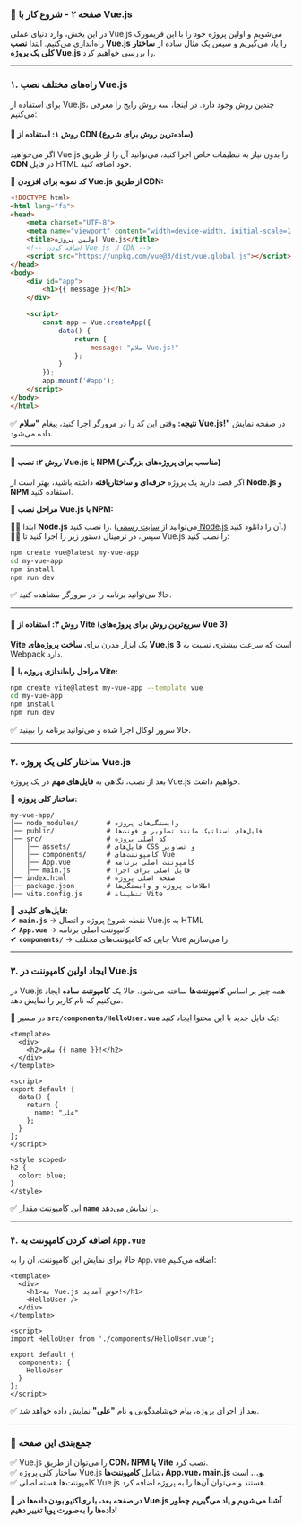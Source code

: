 ### **📌 صفحه ۲ - شروع کار با Vue.js**  

در این بخش، وارد دنیای عملی Vue.js می‌شویم و اولین پروژه خود را با این فریمورک راه‌اندازی می‌کنیم. ابتدا **نصب Vue.js** را یاد می‌گیریم و سپس یک مثال ساده از **ساختار کلی یک پروژه Vue.js** را بررسی خواهیم کرد.  

---

### **۱. راه‌های مختلف نصب Vue.js**  

برای استفاده از Vue.js، چندین روش وجود دارد. در اینجا، سه روش رایج را معرفی می‌کنیم:  

#### **🔹 روش ۱: استفاده از CDN (ساده‌ترین روش برای شروع)**  
اگر می‌خواهید Vue.js را بدون نیاز به تنظیمات خاص اجرا کنید، می‌توانید آن را از طریق **CDN** در فایل HTML خود اضافه کنید.  

📌 **کد نمونه برای افزودن Vue.js از طریق CDN:**  

```html
<!DOCTYPE html>
<html lang="fa">
<head>
    <meta charset="UTF-8">
    <meta name="viewport" content="width=device-width, initial-scale=1.0">
    <title>اولین پروژه Vue.js</title>
    <!-- اضافه کردن Vue.js از CDN -->
    <script src="https://unpkg.com/vue@3/dist/vue.global.js"></script>
</head>
<body>
    <div id="app">
        <h1>{{ message }}</h1>
    </div>

    <script>
        const app = Vue.createApp({
            data() {
                return {
                    message: "سلام Vue.js!"
                };
            }
        });
        app.mount('#app');
    </script>
</body>
</html>
```

✅ **نتیجه:** وقتی این کد را در مرورگر اجرا کنید، پیغام **"سلام Vue.js!"** در صفحه نمایش داده می‌شود.

---

#### **🔹 روش ۲: نصب Vue.js با NPM (مناسب برای پروژه‌های بزرگ‌تر)**  
اگر قصد دارید یک پروژه **حرفه‌ای و ساختاریافته** داشته باشید، بهتر است از **Node.js و NPM** استفاده کنید.

📌 **مراحل نصب Vue.js با NPM:**  

۱️⃣ ابتدا **Node.js** را نصب کنید. (می‌توانید از [سایت رسمی Node.js](https://nodejs.org/) آن را دانلود کنید.)  
۲️⃣ سپس، در ترمینال دستور زیر را اجرا کنید تا Vue.js را نصب کنید:

```sh
npm create vue@latest my-vue-app
cd my-vue-app
npm install
npm run dev
```

✅ حالا می‌توانید برنامه را در مرورگر مشاهده کنید.

---

#### **🔹 روش ۳: استفاده از Vite (سریع‌ترین روش برای پروژه‌های Vue 3)**  
**Vite** یک ابزار مدرن برای **ساخت پروژه‌های Vue.js 3** است که سرعت بیشتری نسبت به Webpack دارد.

📌 **مراحل راه‌اندازی پروژه با Vite:**  

```sh
npm create vite@latest my-vue-app --template vue
cd my-vue-app
npm install
npm run dev
```

✅ حالا سرور لوکال اجرا شده و می‌توانید برنامه را ببینید.

---

### **۲. ساختار کلی یک پروژه Vue.js**  

بعد از نصب، نگاهی به **فایل‌های مهم** در یک پروژه Vue.js خواهیم داشت.  

📂 **ساختار کلی پروژه:**  

```
my-vue-app/
│── node_modules/       # وابستگی‌های پروژه
│── public/             # فایل‌های استاتیک مانند تصاویر و فونت‌ها
│── src/                # کد اصلی پروژه
│   │── assets/         # فایل‌های CSS و تصاویر
│   │── components/     # کامپوننت‌های Vue
│   │── App.vue         # کامپوننت اصلی برنامه
│   │── main.js         # فایل اصلی برای اجرا
│── index.html          # صفحه اصلی پروژه
│── package.json        # اطلاعات پروژه و وابستگی‌ها
│── vite.config.js      # تنظیمات Vite
```

📌 **فایل‌های کلیدی:**  
✔ **`main.js`** → نقطه شروع پروژه و اتصال Vue.js به HTML  
✔ **`App.vue`** → کامپوننت اصلی برنامه  
✔ **`components/`** → جایی که کامپوننت‌های مختلف Vue را می‌سازیم  

---

### **۳. ایجاد اولین کامپوننت در Vue.js**  

در Vue.js همه چیز بر اساس **کامپوننت‌ها** ساخته می‌شود. حالا یک **کامپوننت ساده** ایجاد می‌کنیم که نام کاربر را نمایش دهد.

📂 در مسیر **`src/components/HelloUser.vue`** یک فایل جدید با این محتوا ایجاد کنید:

```vue
<template>
  <div>
    <h2>سلام {{ name }}!</h2>
  </div>
</template>

<script>
export default {
  data() {
    return {
      name: "علی"
    };
  }
};
</script>

<style scoped>
h2 {
  color: blue;
}
</style>
```

✅ این کامپوننت مقدار **`name`** را نمایش می‌دهد.

---

### **۴. اضافه کردن کامپوننت به `App.vue`**  

حالا برای نمایش این کامپوننت، آن را به `App.vue` اضافه می‌کنیم:

```vue
<template>
  <div>
    <h1>به Vue.js خوش آمدید!</h1>
    <HelloUser />
  </div>
</template>

<script>
import HelloUser from './components/HelloUser.vue';

export default {
  components: {
    HelloUser
  }
};
</script>
```

✅ بعد از اجرای پروژه، پیام خوشامدگویی و نام **"علی"** نمایش داده خواهد شد.

---

### **📌 جمع‌بندی این صفحه**  

✅ Vue.js را می‌توان از طریق **CDN، NPM یا Vite** نصب کرد.  
✅ ساختار کلی پروژه Vue.js شامل **کامپوننت‌ها، App.vue، main.js و...** است.  
✅ کامپوننت‌ها هسته اصلی Vue.js هستند و می‌توان آن‌ها را به پروژه اضافه کرد.  

🚀 **در صفحه بعد، با **ری‌اکتیو بودن داده‌ها** در Vue.js آشنا می‌شویم و یاد می‌گیریم چطور داده‌ها را به‌صورت پویا تغییر دهیم!**  
